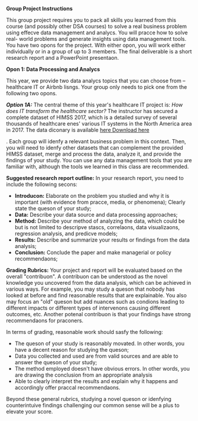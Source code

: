 **Group Project Instructions** 

This group project requires you to pack all skills you learned from this course (and possibly other DSA courses) to solve a real business problem using effecve data management and analycs. You will pracce how to solve real- world problems and generate insights using data management tools. You have two opons for the project.  With either opon, you will work either individually or in a group of up to 3 members. The final deliverable is a short research report and a PowerPoint presentaon. 

**Opon 1: Data Processing and Analycs**

This year, we provide two data analycs topics that you can choose from – healthcare IT or Airbnb lisngs. Your group only needs to pick one from the following two opons.

***Option 1A:*** The central theme of this year's healthcare IT project is: *How does IT transform the healthcare sector?* The instructor has secured a complete dataset of HIMSS 2017, which is a detailed survey of several thousands of healthcare enes' various IT systems in the North America area in 2017. The data diconary is available [her](https://clemson.instructure.com/courses/253766/files/25176077?wrap=1)[e Download here ](https://clemson.instructure.com/courses/253766/files/25176077/download?download_frd=1)

. Each group will idenfy a relevant business problem in this context. Then, you will need to idenfy other datasets that can complement the provided HIMSS dataset, merge and process the data, analyze it, and provide the findings of your study. You can use any data management tools that you are familiar with, although the tools we learned in this class are recommended. 

**Suggested research report outline:** In your research report, you need to include the following secons: 

- **Introducon:** Elaborate on the problem you studied and why it is important (with evidence from pracce, media, or phenomena); Clearly state the queson of your study;
- **Data:** Describe your data source and data processing approaches; 
- **Method:** Describe your method of analyzing the data, which could be but is not limited to descripve stascs, correlaons, data visualizaons, regression analysis, and predicve models; 
- **Results:** Describe and summarize your results or findings from the data analysis; 
- **Conclusion:** Conclude the paper and make managerial or policy recommendaons; 

**Grading Rubrics:** Your project and report will be evaluated based on the overall "contribuon". A contribuon can be understood as the novel knowledge you uncovered from the data analysis, which can be achieved in various ways. For example, you may study a queson that nobody has looked at before and find reasonable results that are explainable. You also may focus an "old" queson but add nuances such as condions leading to different impacts or different types of intervenons causing different outcomes, etc. Another  potenal contribuon is that your findings have strong recommendaons for praconers.

In terms of grading, reasonable work should sasfy the following: 

- The queson of your study is reasonably movated. In other words, you have a decent reason for studying the queson; 
- Data you collected and used are from valid sources and are able to answer the queson of your study; 
- The method employed doesn't have obvious errors. In other words, you are drawing the conclusion from an appropriate analysis 
- Able to clearly interpret the results and explain why it happens and accordingly offer praccal recommendaons.

Beyond these general rubrics, studying a novel queson or idenfying counterintuive findings challenging our common sense will be a plus to elevate your score.  
